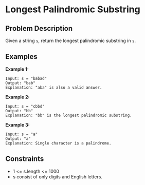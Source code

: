 # Longest Palindromic Substring

## Problem Description

Given a string `s`, return the longest palindromic substring in `s`.

## Examples

**Example 1:**
```
Input: s = "babad"
Output: "bab"
Explanation: "aba" is also a valid answer.
```

**Example 2:**
```
Input: s = "cbbd"
Output: "bb"
Explanation: "bb" is the longest palindromic substring.
```

**Example 3:**
```
Input: s = "a"
Output: "a"
Explanation: Single character is a palindrome.
```

## Constraints

- 1 <= s.length <= 1000
- s consist of only digits and English letters.
